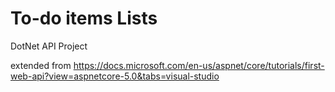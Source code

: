 # To-do items Lists

DotNet API Project

extended from https://docs.microsoft.com/en-us/aspnet/core/tutorials/first-web-api?view=aspnetcore-5.0&tabs=visual-studio

## 
